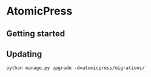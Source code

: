 # AtomicPress


## Getting started

## Updating

    python manage.py upgrade -d=atomicpress/migrations/